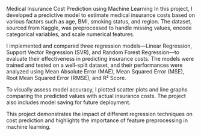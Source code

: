 Medical Insurance Cost Prediction using Machine Learning
In this project, I developed a predictive model to estimate medical insurance costs based on various factors such as age, BMI, smoking status, and region. The dataset, sourced from Kaggle, was preprocessed to handle missing values, encode categorical variables, and scale numerical features.

I implemented and compared three regression models—Linear Regression, Support Vector Regression (SVR), and Random Forest Regression—to evaluate their effectiveness in predicting insurance costs. The models were trained and tested on a well-split dataset, and their performances were analyzed using Mean Absolute Error (MAE), Mean Squared Error (MSE), Root Mean Squared Error (RMSE), and R² Score.

To visually assess model accuracy, I plotted scatter plots and line graphs comparing the predicted values with actual insurance costs. The project also includes model saving for future deployment.

This project demonstrates the impact of different regression techniques on cost prediction and highlights the importance of feature preprocessing in machine learning.
